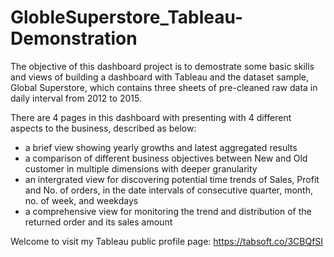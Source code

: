 # GlobleSuperstore_Tableau-Demonstration

The objective of this dashboard project is to demostrate some basic skills and views of building a dashboard with Tableau and the dataset sample, Global Superstore, which contains three sheets of pre-cleaned raw data in daily interval from 2012 to 2015.

There are 4 pages in this dashboard with presenting with 4 different aspects to the business, described as below: 
- a brief view showing yearly growths and latest aggregated results
- a comparison of different business objectives between New and Old customer in multiple dimensions with deeper granularity
- an intergrated view for discovering potential time trends of Sales, Profit and No. of orders, in the date intervals of consecutive quarter, month, no. of week, and weekdays
- a comprehensive view for monitoring the trend and distribution of the returned order and its sales amount


Welcome to visit my Tableau public profile page: https://tabsoft.co/3CBQfSI
